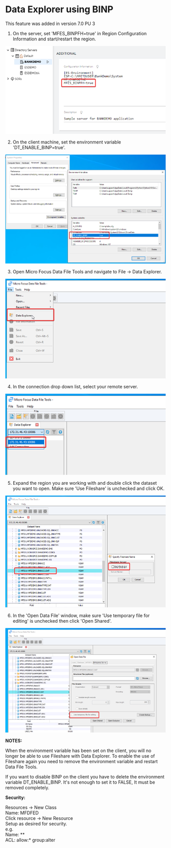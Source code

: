 # Data Explorer using BINP  

This feature was added in version 7.0 PU 3  

1. On the server, set 'MFES_BINPFH=true' in Region Configuration Information and start/restart the region.  

![1](images/binp-01.png)

2. On the client machine, set the environment variable 'DT_ENABLE_BINP=true'.  

![2](images/binp-02.png)

3. Open Micro Focus Data File Tools and navigate to File -> Data Explorer.  

![3](images/binp-03.png)

4. In the connection drop down list, select your remote server.  

![4](images/binp-04.png)

5. Expand the region you are working with and double click the dataset you want to open. Make sure 'Use Fileshare' is unchecked and click OK.  

![5](images/binp-05.png)

6. In the 'Open Data File' window, make sure 'Use temporary file for editing' is unchecked then click 'Open Shared'.  

![6](images/binp-06.png)

**NOTES:**  

When the environment variable has been set on the client, you will no longer be able to use Fileshare with Data Explorer. To enable the use of Fileshare again you need to remove the environment variable and restart Data File Tools.  

If you want to disable BINP on the client you have to delete the environment variable DT_ENABLE_BINP. It's not enough to set it to FALSE, It must be removed completely.

**Security:**  

Resources -> New Class  
Name: MFDFED  
Click resource -> New Resource  
Setup as desired for security.  
e.g.  
Name: **  
ACL: allow:* group:alter  
